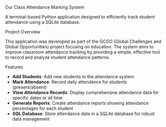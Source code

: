 Our  Class Attendance Marking System

A terminal-based Python application designed to efficiently track student attendance using a SQLite database.

 Project Overview

This application was developed as part of the GCGO (Global Challenges and Global Opportunities) project focusing on education. The system aims to improve classroom attendance tracking by providing a simple, effective tool to record and analyze student attendance patterns.

 Features

- **Add Students**: Add new students to the attendance system
- **Mark Attendance**: Record daily attendance for students (present/absent)
- **View Attendance Records**: Display comprehensive attendance data for specific dates or all time
- **Generate Reports**: Create attendance reports showing attendance percentages for each student
- **SQL Database**: Store attendance data in a SQLite database for robust data management



